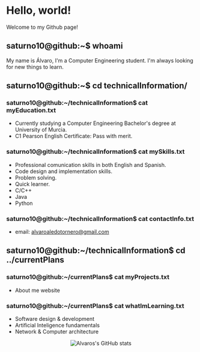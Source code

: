 # Hello, world!
Welcome to my Github page!

## saturno10@github:~$ whoami
My name is Álvaro, I'm a Computer Engineering student. I'm always looking for new things to learn.

## saturno10@github:~$ cd technicalInformation/
### saturno10@github:~/technicalInformation$ cat myEducation.txt
- Currently studying a Computer Engineering Bachelor's degree at University of Murcia.
- C1 Pearson English Certificate: Pass with merit.

### saturno10@github:~/technicalInformation$ cat mySkills.txt
- Professional comunication skills in both English and Spanish.
- Code design and implementation skills.
- Problem solving.
- Quick learner.
- C/C++
- Java
- Python

### saturno10@github:~/technicalInformation$ cat contactInfo.txt
- email: alvaroaledotornero@gmail.com

## saturno10@github:~/technicalInformation$ cd ../currentPlans
### saturno10@github:~/currentPlans$ cat myProjects.txt
- About me website

### saturno10@github:~/currentPlans$ cat whatImLearning.txt
- Software design & development
- Artificial Inteligence fundamentals
- Network & Computer architecture

<div align="center">
   
   ![Alvaros's GitHub stats](https://github-readme-stats.vercel.app/api?username=Saturno10&show_icons=true&locale=es&theme=dark#gh-dark-mode-only)
   
</div>




<!--
**Saturno10/Saturno10** is a ✨ _special_ ✨ repository because its `README.md` (this file) appears on your GitHub profile.

Here are some ideas to get you started:

- 🔭 I’m currently working on ...
- 🌱 I’m currently learning ...
- 👯 I’m looking to collaborate on ...
- 🤔 I’m looking for help with ...
- 💬 Ask me about ...
- 📫 How to reach me: ...
- 😄 Pronouns: ...
- ⚡ Fun fact: ...
-->
